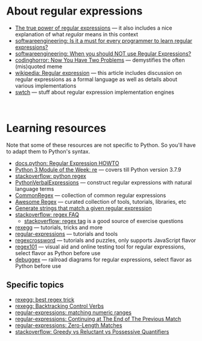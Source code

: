 # About regular expressions

* [The true power of regular expressions](https://www.npopov.com/2012/06/15/The-true-power-of-regular-expressions.html) — it also includes a nice explanation of what *regular* means in this context
* [softwareengineering: Is it a must for every programmer to learn regular expressions?](https://softwareengineering.stackexchange.com/questions/133968/is-it-a-must-for-every-programmer-to-learn-regular-expressions)
* [softwareengineering: When you should NOT use Regular Expressions?](https://softwareengineering.stackexchange.com/questions/113237/when-you-should-not-use-regular-expressions)
* [codinghorror: Now You Have Two Problems](https://blog.codinghorror.com/regular-expressions-now-you-have-two-problems/) — demystifies the often (mis)quoted meme
* [wikipedia: Regular expression](https://en.wikipedia.org/wiki/Regular_expression) — this article includes discussion on regular expressions as a formal language as well as details about various implementations
* [swtch](https://swtch.com/~rsc/regexp/regexp1.html) — stuff about regular expression implementation engines

<br>

# Learning resources

Note that some of these resources are not specific to Python. So you'll have to adapt them to Python's syntax.

* [docs.python: Regular Expression HOWTO](https://docs.python.org/3/howto/regex.html)
* [Python 3 Module of the Week: re](https://pymotw.com/3/re/index.html) — covers till Python version 3.7.9
* [stackoverflow: python regex](https://stackoverflow.com/questions/tagged/python+regex?sort=votes&pageSize=15)
* [PythonVerbalExpressions](https://github.com/VerbalExpressions/PythonVerbalExpressions) — construct regular expressions with natural language terms
* [CommonRegex](https://github.com/madisonmay/CommonRegex) — collection of common regular expressions
* [Awesome Regex](https://github.com/slevithan/awesome-regex) — curated collection of tools, tutorials, libraries, etc
* [Generate strings that match a given regular expression](https://stackoverflow.com/q/492716/4082052)
* [stackoverflow: regex FAQ](https://stackoverflow.com/q/22937618/4082052)
    * [stackoverflow: regex tag](https://stackoverflow.com/questions/tagged/regex) is a good source of exercise questions
* [rexegg](https://www.rexegg.com/) — tutorials, tricks and more
* [regular-expressions](https://www.regular-expressions.info/) — tutorials and tools
* [regexcrossword](https://regexcrossword.com/) — tutorials and puzzles, only supports JavaScript flavor
* [regex101](https://regex101.com/) — visual aid and online testing tool for regular expressions, select flavor as Python before use
* [debuggex](https://www.debuggex.com) — railroad diagrams for regular expressions, select flavor as Python before use

## Specific topics

* [rexegg: best regex trick](https://www.rexegg.com/regex-best-trick.html)
* [rexegg: Backtracking Control Verbs](https://www.rexegg.com/backtracking-control-verbs.html)
* [regular-expressions: matching numeric ranges](https://www.regular-expressions.info/numericranges.html)
* [regular-expressions: Continuing at The End of The Previous Match](https://www.regular-expressions.info/continue.html)
* [regular-expressions: Zero-Length Matches](https://www.regular-expressions.info/zerolength.html)
* [stackoverflow: Greedy vs Reluctant vs Possessive Quantifiers](https://stackoverflow.com/q/5319840/4082052)

